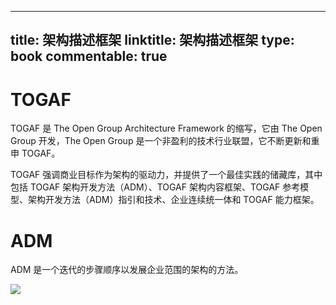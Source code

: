 
---
title: 架构描述框架
linktitle: 架构描述框架
type: book
commentable: true
---

# TOGAF

TOGAF 是 The Open Group Architecture Framework 的缩写，它由 The Open Group 开发，The Open Group 是一个非盈利的技术行业联盟，它不断更新和重申 TOGAF。

TOGAF 强调商业目标作为架构的驱动力，并提供了一个最佳实践的储藏库，其中包括 TOGAF 架构开发方法（ADM）、TOGAF 架构内容框架、TOGAF 参考模型、架构开发方法（ADM）指引和技术、企业连续统一体和 TOGAF 能力框架。

# ADM

ADM 是一个迭代的步骤顺序以发展企业范围的架构的方法。

![](https://i.postimg.cc/rpVfNz95/image.png)

    